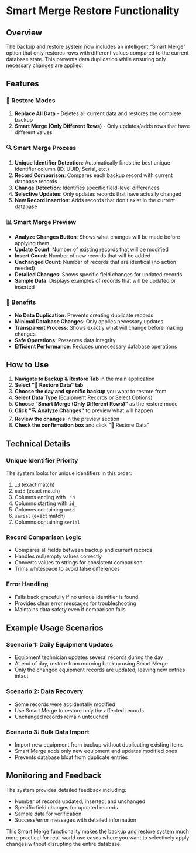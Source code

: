 # Smart Merge Restore Functionality

## Overview
The backup and restore system now includes an intelligent "Smart Merge" option that only restores rows with different values compared to the current database state. This prevents data duplication while ensuring only necessary changes are applied.

## Features

### 🔄 Restore Modes
1. **Replace All Data** - Deletes all current data and restores the complete backup
2. **Smart Merge (Only Different Rows)** - Only updates/adds rows that have different values

### 🔍 Smart Merge Process
1. **Unique Identifier Detection**: Automatically finds the best unique identifier column (ID, UUID, Serial, etc.)
2. **Record Comparison**: Compares each backup record with current database records
3. **Change Detection**: Identifies specific field-level differences
4. **Selective Updates**: Only updates records that have actually changed
5. **New Record Insertion**: Adds records that don't exist in the current database

### 📊 Smart Merge Preview
- **Analyze Changes Button**: Shows what changes will be made before applying them
- **Update Count**: Number of existing records that will be modified
- **Insert Count**: Number of new records that will be added
- **Unchanged Count**: Number of records that are identical (no action needed)
- **Detailed Changes**: Shows specific field changes for updated records
- **Sample Data**: Displays examples of records that will be updated or inserted

### 🎯 Benefits
- **No Data Duplication**: Prevents creating duplicate records
- **Minimal Database Changes**: Only applies necessary updates
- **Transparent Process**: Shows exactly what will change before making changes
- **Safe Operations**: Preserves data integrity
- **Efficient Performance**: Reduces unnecessary database operations

## How to Use

1. **Navigate to Backup & Restore Tab** in the main application
2. **Select "🔄 Restore Data" tab**
3. **Choose the day and specific backup** you want to restore from
4. **Select Data Type** (Equipment Records or Select Options)
5. **Choose "Smart Merge (Only Different Rows)"** as the restore mode
6. **Click "🔍 Analyze Changes"** to preview what will happen
7. **Review the changes** in the preview section
8. **Check the confirmation box** and click "🔄 Restore Data"

## Technical Details

### Unique Identifier Priority
The system looks for unique identifiers in this order:
1. `id` (exact match)
2. `uuid` (exact match)
3. Columns ending with `_id`
4. Columns starting with `id_`
5. Columns containing `uuid`
6. `serial` (exact match)
7. Columns containing `serial`

### Record Comparison Logic
- Compares all fields between backup and current records
- Handles null/empty values correctly
- Converts values to strings for consistent comparison
- Trims whitespace to avoid false differences

### Error Handling
- Falls back gracefully if no unique identifier is found
- Provides clear error messages for troubleshooting
- Maintains data safety even if comparison fails

## Example Usage Scenarios

### Scenario 1: Daily Equipment Updates
- Equipment technician updates several records during the day
- At end of day, restore from morning backup using Smart Merge
- Only the changed equipment records are updated, leaving new entries intact

### Scenario 2: Data Recovery
- Some records were accidentally modified
- Use Smart Merge to restore only the affected records
- Unchanged records remain untouched

### Scenario 3: Bulk Data Import
- Import new equipment from backup without duplicating existing items
- Smart Merge adds only new equipment and updates modified ones
- Prevents database bloat from duplicate entries

## Monitoring and Feedback
The system provides detailed feedback including:
- Number of records updated, inserted, and unchanged
- Specific field changes for updated records
- Sample data for verification
- Success/error messages with detailed information

This Smart Merge functionality makes the backup and restore system much more practical for real-world use cases where you want to selectively apply changes without disrupting the entire database.
